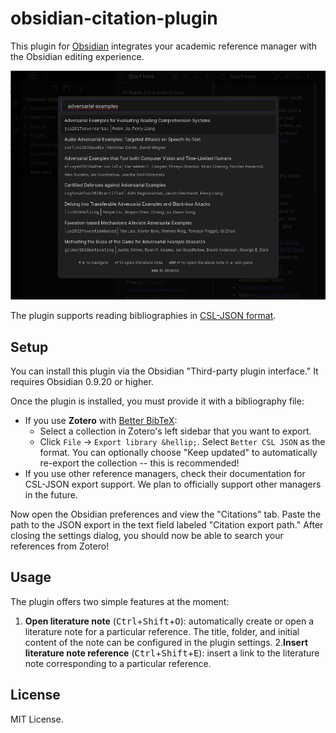 # obsidian-citation-plugin

This plugin for [Obsidian](https://obsidian.md) integrates your academic reference manager with the Obsidian editing experience.

![](docs/screenshot.png)

The plugin supports reading bibliographies in [CSL-JSON format][1].

## Setup

You can install this plugin via the Obsidian "Third-party plugin interface." It requires Obsidian 0.9.20 or higher.

Once the plugin is installed, you must provide it with a bibliography file:

- If you use **Zotero** with [Better BibTeX][2]:
  - Select a collection in Zotero's left sidebar that you want to export.
  - Click `File` -> `Export library &hellip;`. Select `Better CSL JSON` as the format. You can optionally choose "Keep updated" to automatically re-export the collection -- this is recommended!
- If you use other reference managers, check their documentation for CSL-JSON export support. We plan to officially support other managers in the future.

Now open the Obsidian preferences and view the "Citations" tab. Paste the path to the JSON export in the text field labeled "Citation export path." After closing the settings dialog, you should now be able to search your references from Zotero!

## Usage

The plugin offers two simple features at the moment:

1. **Open literature note** (<kbd>Ctrl</kbd>+<kbd>Shift</kbd>+<kbd>O</kbd>): automatically create or open a literature note for a particular reference. The title, folder, and initial content of the note can be configured in the plugin settings.
2.**Insert literature note reference** (<kbd>Ctrl</kbd>+<kbd>Shift</kbd>+<kbd>E</kbd>): insert a link to the literature note corresponding to a particular reference.

## License

MIT License.

[1]: https://github.com/citation-style-language/schema#csl-json-schema
[2]: https://retorque.re/zotero-better-bibtex/
